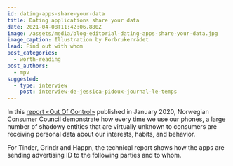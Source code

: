 ```yaml
---
id: dating-apps-share-your-data
title: Dating applications share your data
date: 2021-04-08T11:42:06.880Z
image: /assets/media/blog-editorial-dating-apps-share-your-data.jpg
image_caption: Illustration by Forbrukerrådet
lead: Find out with whom
post_categories:
  - worth-reading
post_authors:
  - mpv
suggested:
  - type: interview
    post: interview-de-jessica-pidoux-journal-le-temps
---
```

In this [report «Out Of Control»](https://www.forbrukerradet.no/undersokelse/no-undersokelsekategori/report-out-of-control/) published in January 2020, Norwegian Consumer Council demonstrate how every time we use our phones, a large number of shadowy entities that are virtually unknown to consumers are receiving personal data about our interests, habits, and behavior.

For Tinder, Grindr and Happn, the technical report shows how the apps are sending advertising ID to the following parties and to whom.
